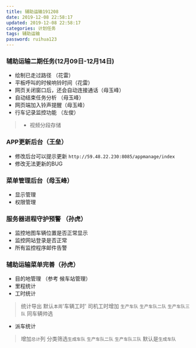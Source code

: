 ```yaml
---
title: 辅助运输191208
date: 2019-12-08 22:58:17
updated: 2019-12-08 22:58:17
categories: 计划任务
tags: 辅助运输
password: ruihua123
---
```


### 辅助运输二期任务(12月09日-12月14日)

* 绘制已走过路径 （花雷）
* 平板呼叫的时候响铃时间（花雷）
* 网页关闭窗口后，还会自动连接通话（母玉峰）
* 自动结束任务分析 （母玉峰）
* 网页端加入铃声提醒（母玉峰）
* 行车记录监控功能 （左俊）
> * 视频分段存储

### APP更新后台（王垒）

* 修改后台可以提示更新
```http://59.48.22.230:8085/appmanage/index```
* 修改无法更新的BUG

### 菜单管理后台（母玉峰）
* 显示管理
* 权限管理

### 服务器进程守护预警 （孙虎）
* 监控地图车辆位置是否正常显示
* 监控网站登录是否正常
* 所有监控程序邮件告警

### 辅助运输菜单完善（孙虎）

* 目的地管理 （参考 候车站管理）
* 里程统计
* 工时统计
> 统计导出
> 默认`本周`'车辆工时'
> 司机工时增加 `生产车队` `生产车队二队` `生产车队三队` 同车辆帅选
* 派车统计
> 增加`总计`列
> 分类筛选`生成车队` `生产车队二队` `生产车队三队`
> 默认是`生成车队`
